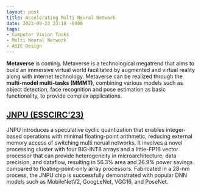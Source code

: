 ```yaml
---
layout: post
title: Accelerating Multi Neural Network
date: 2023-09-23 23:18 -0400
tags:
- Computer Vision Tasks
- Multi Neural Network
- ASIC Design
---
```


__Metaverse__ is coming. Metaverse is a technological megatrend that aims to build an immersive virtual world facilitated by augmented and virtual reality along with internet technology. Metaverse can be realized through the  __multi-model multi-tasks (MMMT)__, combining various models such as object detection, face recognition and pose estimation as basic functionality, to provide complex applications. 

## [JNPU (ESSCIRC'23)]()
JNPU introduces a speculative cyclic quantization that enables integer-based operations with minimal floating-point arithmetic, reducing external memory access of switching multi nerual networks. It involves a novel processing cluster with four BIG-INT8 arrays and a little-FP16 vector processor that can provide heterogeneity in microarchitecture, data precision, and dataflow, resulting in 56.3% area and 26.9% power savings compared to floating-point-only array processors. Fabricated in a 28-nm process, the JNPU chip is successfully demonstrated with popular DNN models such as MobileNetV2, GoogLeNet, VGG16, and PoseNet.